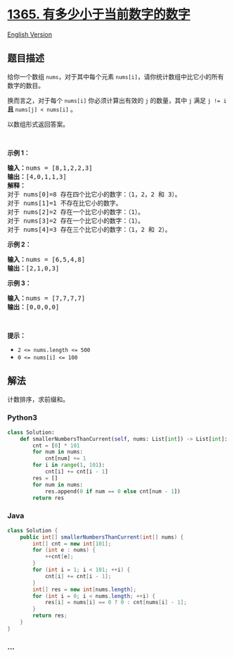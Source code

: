 # [1365. 有多少小于当前数字的数字](https://leetcode.cn/problems/how-many-numbers-are-smaller-than-the-current-number)

[English Version](/solution/1300-1399/1365.How%20Many%20Numbers%20Are%20Smaller%20Than%20the%20Current%20Number/README_EN.md)

## 题目描述

<!-- 这里写题目描述 -->

<p>给你一个数组&nbsp;<code>nums</code>，对于其中每个元素&nbsp;<code>nums[i]</code>，请你统计数组中比它小的所有数字的数目。</p>

<p>换而言之，对于每个&nbsp;<code>nums[i]</code>&nbsp;你必须计算出有效的&nbsp;<code>j</code>&nbsp;的数量，其中 <code>j</code> 满足&nbsp;<code>j != i</code> <strong>且</strong> <code>nums[j] &lt; nums[i]</code>&nbsp;。</p>

<p>以数组形式返回答案。</p>

<p>&nbsp;</p>

<p><strong>示例 1：</strong></p>

<pre><strong>输入：</strong>nums = [8,1,2,2,3]
<strong>输出：</strong>[4,0,1,1,3]
<strong>解释：</strong> 
对于 nums[0]=8 存在四个比它小的数字：（1，2，2 和 3）。 
对于 nums[1]=1 不存在比它小的数字。
对于 nums[2]=2 存在一个比它小的数字：（1）。 
对于 nums[3]=2 存在一个比它小的数字：（1）。 
对于 nums[4]=3 存在三个比它小的数字：（1，2 和 2）。
</pre>

<p><strong>示例 2：</strong></p>

<pre><strong>输入：</strong>nums = [6,5,4,8]
<strong>输出：</strong>[2,1,0,3]
</pre>

<p><strong>示例 3：</strong></p>

<pre><strong>输入：</strong>nums = [7,7,7,7]
<strong>输出：</strong>[0,0,0,0]
</pre>

<p>&nbsp;</p>

<p><strong>提示：</strong></p>

<ul>
	<li><code>2 &lt;= nums.length &lt;= 500</code></li>
	<li><code>0 &lt;= nums[i] &lt;= 100</code></li>
</ul>

## 解法

<!-- 这里可写通用的实现逻辑 -->

计数排序，求前缀和。

<!-- tabs:start -->

### **Python3**

<!-- 这里可写当前语言的特殊实现逻辑 -->

```python
class Solution:
    def smallerNumbersThanCurrent(self, nums: List[int]) -> List[int]:
        cnt = [0] * 101
        for num in nums:
            cnt[num] += 1
        for i in range(1, 101):
            cnt[i] += cnt[i - 1]
        res = []
        for num in nums:
            res.append(0 if num == 0 else cnt[num - 1])
        return res
```

### **Java**

<!-- 这里可写当前语言的特殊实现逻辑 -->

```java
class Solution {
    public int[] smallerNumbersThanCurrent(int[] nums) {
        int[] cnt = new int[101];
        for (int e : nums) {
            ++cnt[e];
        }
        for (int i = 1; i < 101; ++i) {
            cnt[i] += cnt[i - 1];
        }
        int[] res = new int[nums.length];
        for (int i = 0; i < nums.length; ++i) {
            res[i] = nums[i] == 0 ? 0 : cnt[nums[i] - 1];
        }
        return res;
    }
}
```

### **...**

```

```

<!-- tabs:end -->

